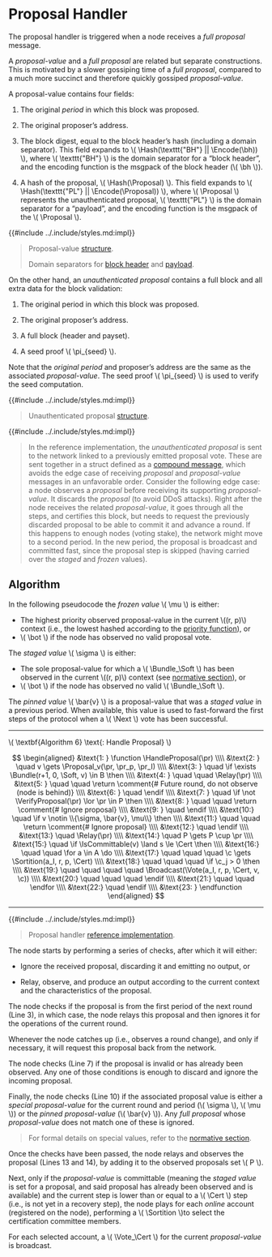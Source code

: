 $$
\newcommand \HandleProposal {\mathrm{HandleProposal}}
\newcommand \VerifyProposal {\mathrm{VerifyProposal}}
\newcommand \IsCommittable {\mathrm{IsCommittable}}
\newcommand \Relay {\mathrm{Relay}}
\newcommand \Broadcast {\mathrm{Broadcast}}
\newcommand \Vote {\mathrm{Vote}}
\newcommand \Sortition {\mathrm{Sortition}}
\newcommand \Proposal {\mathrm{Proposal}}
\newcommand \Bundle {\mathrm{Bundle}}
\newcommand \Hash {\mathrm{Hash}}
\newcommand \Encode {\mathrm{Encode}}
\newcommand \bh {\mathrm{bh}}
\newcommand \Soft {\mathit{soft}}
\newcommand \Cert {\mathit{cert}}
\newcommand \Next {\mathit{next}}
\newcommand \function {\textbf{function }}
\newcommand \return {\textbf{return }}
\newcommand \endfunction {\textbf{end function}}
\newcommand \if {\textbf{if }}
\newcommand \then {\textbf{ then}}
\newcommand \endif {\textbf{end if}}
\newcommand \for {\textbf{for }}
\newcommand \do {\textbf{ do}}
\newcommand \endfor {\textbf{end for}}
\newcommand \not {\textbf{not }}
\newcommand \comment {\qquad \small \textsf}
\newcommand \pr {\mathit{proposal}}
\newcommand \c {\mathit{credentials}}
$$

# Proposal Handler

The proposal handler is triggered when a node receives a _full proposal_ message.

A _proposal-value_ and a _full proposal_ are related but separate constructions.
This is motivated by a slower gossiping time of a _full proposal_, compared to a
much more succinct and therefore quickly gossiped _proposal-value_.

A proposal-value contains four fields:

1. The original _period_ in which this block was proposed.
 
1. The original proposer’s address.
 
1. The block digest, equal to the block header’s hash (including a domain separator).
This field expands to \\( \Hash(\texttt{"BH"} || \Encode(\bh)) \\), where \\( \texttt{"BH"} \\)
is the domain separator for a “block header”, and the encoding function is the msgpack
of the block header (\\( \bh \\)).
 
1. A hash of the proposal, \\( \Hash(\Proposal) \\). This field expands to
\\( \Hash(\texttt{"PL"} || \Encode(\Proposal)) \\), where \\( \Proposal \\)
represents the unauthenticated proposal, \\( \texttt{"PL"} \\) is the domain separator
for a “payload”, and the encoding function is the msgpack of the \\( \Proposal \\).

{{#include ../.include/styles.md:impl}}
> Proposal-value [structure](https://github.com/algorand/go-algorand/blob/8341e41c3a4b9c7819cb3f89f319626f5d7b68d5/agreement/proposal.go#L37).
>
> Domain separators for [block header](https://github.com/algorand/go-algorand/blob/8341e41c3a4b9c7819cb3f89f319626f5d7b68d5/protocol/hash.go#L43)
> and [payload](https://github.com/algorand/go-algorand/blob/8341e41c3a4b9c7819cb3f89f319626f5d7b68d5/protocol/hash.go#L60).

On the other hand, an _unauthenticated proposal_ contains a full block and all extra
data for the block validation:

1. The original period in which this block was proposed.
 
1. The original proposer’s address.
 
1. A full block (header and payset).
 
1. A seed proof \\( \pi_{seed} \\).

Note that the _original period_ and proposer’s address are the same as the associated
_proposal-value_. The seed proof \\( \pi_{seed} \\) is used to verify the seed computation.

{{#include ../.include/styles.md:impl}}
> Unauthenticated proposal [structure]((https://github.com/algorand/go-algorand/blob/8341e41c3a4b9c7819cb3f89f319626f5d7b68d5/agreement/proposal.go#L55)).

{{#include ../.include/styles.md:impl}}
> In the reference implementation, the _unauthenticated proposal_ is sent to
> the network linked to a previously emitted proposal vote. These are sent together
> in a struct defined as a [compound message](https://github.com/algorand/go-algorand/blob/8341e41c3a4b9c7819cb3f89f319626f5d7b68d5/agreement/message.go#L56),
> which avoids the edge case of receiving _proposal_ and _proposal-value_ messages
> in an unfavorable order. Consider the following edge case: a node observes a
> _proposal_ before receiving its supporting _proposal-value_. It discards the
> _proposal_ (to avoid DDoS attacks). Right after the node receives the related
> _proposal-value_, it goes through all the steps, and certifies this block, but
> needs to request the previously discarded proposal to be able to commit it and
> advance a round. If this happens to enough nodes (voting stake), the network
> might move to a second period. In the new period, the proposal is broadcast and
> committed fast, since the proposal step is skipped (having carried over the _staged_
> and _frozen_ values).

## Algorithm

In the following pseudocode the _frozen value_ \\( \mu \\) is either:

- The highest priority observed proposal-value in the current \\((r, p)\\) context
(i.e., the lowest hashed according to the [priority function](./abft.md#special-values)), or
- \\( \bot \\) if the node has observed no valid proposal vote.

The _staged value_ \\( \sigma \\) is either:

- The sole proposal-value for which a \\( \Bundle_\Soft \\) has been observed in
the current \\((r, p)\\) context (see [normative section](abft.md#special-values)), or
- \\( \bot \\) if the node has observed no valid \\( \Bundle_\Soft \\).

The _pinned value_ \\( \bar{v} \\) is a proposal-value that was a _staged value_
in a previous period. When available, this value is used to fast-forward the first
steps of the protocol when a \\( \Next \\) vote has been successful.

---

\\( \textbf{Algorithm 6} \text{: Handle Proposal} \\)

$$
\begin{aligned}
&\text{1: } \function \HandleProposal(\pr) \\\\
&\text{2: } \quad v \gets \Proposal_v(\pr, \pr_p, \pr_I) \\\\
&\text{3: } \quad \if \exists \Bundle(r+1, 0, \Soft, v) \in B \then \\\\
&\text{4: } \quad \quad \Relay(\pr) \\\\
&\text{5: } \quad \quad \return \comment{# Future round, do not observe (node is behind)} \\\\
&\text{6: } \quad \endif \\\\
&\text{7: } \quad \if \not \VerifyProposal(\pr) \lor \pr \in P \then \\\\
&\text{8: } \quad \quad \return \comment{# Ignore proposal} \\\\
&\text{9: } \quad \endif \\\\
&\text{10:} \quad \if v \notin \\{\sigma, \bar{v}, \mu\\} \then \\\\
&\text{11:} \quad \quad \return \comment{# Ignore proposal} \\\\
&\text{12:} \quad \endif \\\\
&\text{13:} \quad \Relay(\pr) \\\\
&\text{14:} \quad P \gets P \cup \pr \\\\
&\text{15:} \quad \if \IsCommittable(v) \land s \le \Cert \then \\\\
&\text{16:} \quad \quad \for a \in A \do \\\\
&\text{17:} \quad \quad \quad \c \gets \Sortition(a_I, r, p, \Cert) \\\\
&\text{18:} \quad \quad \quad \if \c_j > 0 \then \\\\
&\text{19:} \quad \quad \quad \quad \Broadcast(\Vote(a_I, r, p, \Cert, v, \c)) \\\\
&\text{20:} \quad \quad \quad \endif \\\\
&\text{21:} \quad \quad \endfor \\\\
&\text{22:} \quad \endif \\\\
&\text{23: } \endfunction
\end{aligned}
$$

---

{{#include ../.include/styles.md:impl}}
> Proposal handler [reference implementation](https://github.com/algorand/go-algorand/blob/c60db8dbc4b0dd164f0bb764e1464d4ebef38bb4/agreement/proposalManager.go#L57).

The node starts by performing a series of checks, after which it will either:

- Ignore the received proposal, discarding it and emitting no output, or

- Relay, observe, and produce an output according to the current context and the
characteristics of the proposal.

The node checks if the proposal is from the first period of the next round (Line
3), in which case, the node relays this proposal and then ignores it for the operations
of the current round.

Whenever the node catches up (i.e., observes a round change), and only if necessary,
it will request this proposal back from the network.

The node checks (Line 7) if the proposal is invalid or has already been observed.
Any one of those conditions is enough to discard and ignore the incoming proposal.

Finally, the node checks (Line 10) if the associated proposal value is either a
_special proposal-value_ for the current round and period (\\( \sigma \\), \\( \mu \\))
or the _pinned proposal-value_ (\\( \bar{v} \\)). Any _full proposal_ whose _proposal-value_
does not match one of these is ignored.

> For formal details on special values, refer to the [normative section](./abft.md#special-values).

Once the checks have been passed, the node relays and observes the proposal (Lines
13 and 14), by adding it to the observed proposals set \\( P \\).

Next, only if the _proposal-value_ is committable (meaning the _staged value_ is
set for a proposal, and said proposal has already been observed and is available)
and the current step is lower than or equal to a \\( \Cert \\) step (i.e., is not
yet in a recovery step), the node plays for each _online_ account (registered on
the node), performing a \\( \Sortition \\)to select the certification committee
members.

For each selected account, a \\( \Vote_\Cert \\) for the current _proposal-value_
is broadcast.